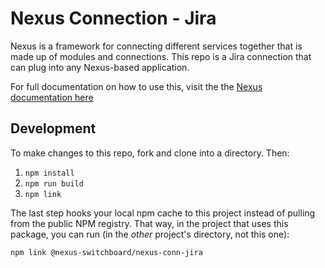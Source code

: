 # Nexus Connection - Jira

Nexus is a framework for connecting different services together that is made up of modules and connections.  This repo
is a Jira connection that can plug into any Nexus-based application.

For full documentation on how to use this, visit the the [Nexus documentation here](https://nexus-switchboard.dev/content/connections/jira)

## Development

To make changes to this repo, fork and clone into a directory.  Then:

1. `npm install`
2. `npm run build`
3. `npm link`

The last step hooks your local npm cache to this project instead of pulling from the public NPM registry.   That way, in the project that uses this package, you can run (in the *other* project's directory, not this one):

`npm link @nexus-switchboard/nexus-conn-jira`


